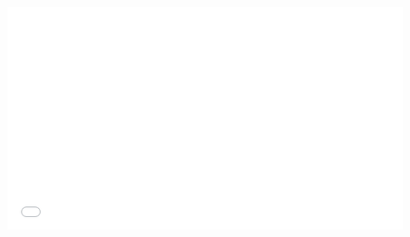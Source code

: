<iframe
	src="//player.vimeo.com/video/96794772?color=ff00ff"
	width="700"
	height="394"
	frameborder="0"
	webkitallowfullscreen
	mozallowfullscreen
	allowfullscreen
></iframe>
